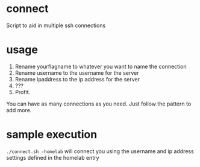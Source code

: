 # connect
Script to aid in multiple ssh connections

# usage
1. Rename yourflagname to whatever you want to name the connection
2. Rename username to the username for the server
3. Rename ipaddress to the ip address for the server
4. ???
5. Profit.

You can have as many connections as you need. Just follow the pattern to add more.

# sample execution

`./connect.sh -homelab`
will connect you using the username and ip address settings defined in the homelab entry
